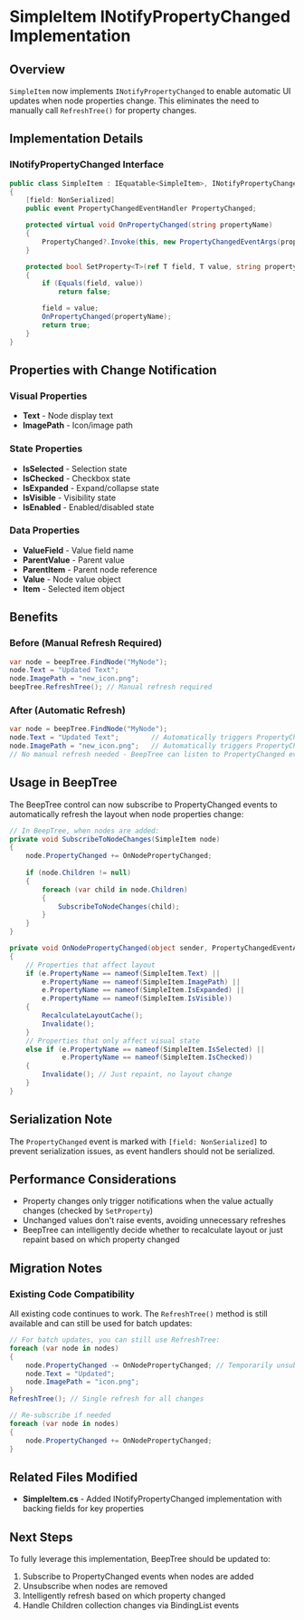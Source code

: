 # SimpleItem INotifyPropertyChanged Implementation

## Overview
`SimpleItem` now implements `INotifyPropertyChanged` to enable automatic UI updates when node properties change. This eliminates the need to manually call `RefreshTree()` for property changes.

## Implementation Details

### INotifyPropertyChanged Interface
```csharp
public class SimpleItem : IEquatable<SimpleItem>, INotifyPropertyChanged
{
    [field: NonSerialized]
    public event PropertyChangedEventHandler PropertyChanged;

    protected virtual void OnPropertyChanged(string propertyName)
    {
        PropertyChanged?.Invoke(this, new PropertyChangedEventArgs(propertyName));
    }

    protected bool SetProperty<T>(ref T field, T value, string propertyName)
    {
        if (Equals(field, value))
            return false;

        field = value;
        OnPropertyChanged(propertyName);
        return true;
    }
}
```

## Properties with Change Notification

### Visual Properties
- **Text** - Node display text
- **ImagePath** - Icon/image path

### State Properties  
- **IsSelected** - Selection state
- **IsChecked** - Checkbox state
- **IsExpanded** - Expand/collapse state
- **IsVisible** - Visibility state
- **IsEnabled** - Enabled/disabled state

### Data Properties
- **ValueField** - Value field name
- **ParentValue** - Parent value
- **ParentItem** - Parent node reference
- **Value** - Node value object
- **Item** - Selected item object

## Benefits

### Before (Manual Refresh Required)
```csharp
var node = beepTree.FindNode("MyNode");
node.Text = "Updated Text";
node.ImagePath = "new_icon.png";
beepTree.RefreshTree(); // Manual refresh required
```

### After (Automatic Refresh)
```csharp
var node = beepTree.FindNode("MyNode");
node.Text = "Updated Text";        // Automatically triggers PropertyChanged
node.ImagePath = "new_icon.png";   // Automatically triggers PropertyChanged
// No manual refresh needed - BeepTree can listen to PropertyChanged events
```

## Usage in BeepTree

The BeepTree control can now subscribe to PropertyChanged events to automatically refresh the layout when node properties change:

```csharp
// In BeepTree, when nodes are added:
private void SubscribeToNodeChanges(SimpleItem node)
{
    node.PropertyChanged += OnNodePropertyChanged;
    
    if (node.Children != null)
    {
        foreach (var child in node.Children)
        {
            SubscribeToNodeChanges(child);
        }
    }
}

private void OnNodePropertyChanged(object sender, PropertyChangedEventArgs e)
{
    // Properties that affect layout
    if (e.PropertyName == nameof(SimpleItem.Text) ||
        e.PropertyName == nameof(SimpleItem.ImagePath) ||
        e.PropertyName == nameof(SimpleItem.IsExpanded) ||
        e.PropertyName == nameof(SimpleItem.IsVisible))
    {
        RecalculateLayoutCache();
        Invalidate();
    }
    // Properties that only affect visual state
    else if (e.PropertyName == nameof(SimpleItem.IsSelected) ||
             e.PropertyName == nameof(SimpleItem.IsChecked))
    {
        Invalidate(); // Just repaint, no layout change
    }
}
```

## Serialization Note

The `PropertyChanged` event is marked with `[field: NonSerialized]` to prevent serialization issues, as event handlers should not be serialized.

## Performance Considerations

- Property changes only trigger notifications when the value actually changes (checked by `SetProperty`)
- Unchanged values don't raise events, avoiding unnecessary refreshes
- BeepTree can intelligently decide whether to recalculate layout or just repaint based on which property changed

## Migration Notes

### Existing Code Compatibility
All existing code continues to work. The `RefreshTree()` method is still available and can still be used for batch updates:

```csharp
// For batch updates, you can still use RefreshTree:
foreach (var node in nodes)
{
    node.PropertyChanged -= OnNodePropertyChanged; // Temporarily unsubscribe
    node.Text = "Updated";
    node.ImagePath = "icon.png";
}
RefreshTree(); // Single refresh for all changes

// Re-subscribe if needed
foreach (var node in nodes)
{
    node.PropertyChanged += OnNodePropertyChanged;
}
```

## Related Files Modified
- **SimpleItem.cs** - Added INotifyPropertyChanged implementation with backing fields for key properties

## Next Steps
To fully leverage this implementation, BeepTree should be updated to:
1. Subscribe to PropertyChanged events when nodes are added
2. Unsubscribe when nodes are removed
3. Intelligently refresh based on which property changed
4. Handle Children collection changes via BindingList events
